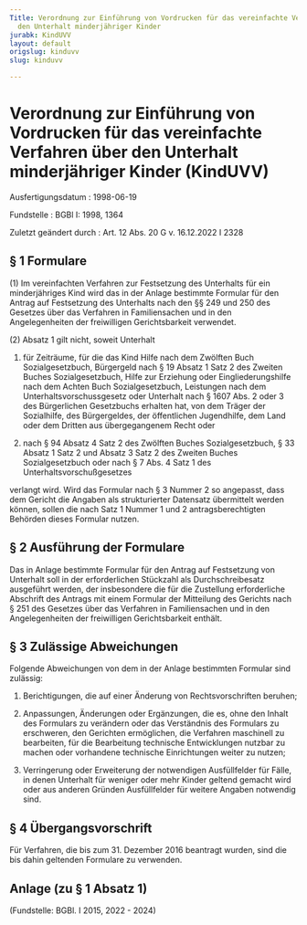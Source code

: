 ```yaml
---
Title: Verordnung zur Einführung von Vordrucken für das vereinfachte Verfahren über
  den Unterhalt minderjähriger Kinder
jurabk: KindUVV
layout: default
origslug: kinduvv
slug: kinduvv

---
```


# Verordnung zur Einführung von Vordrucken für das vereinfachte Verfahren über den Unterhalt minderjähriger Kinder (KindUVV)

Ausfertigungsdatum
:   1998-06-19

Fundstelle
:   BGBl I: 1998, 1364

Zuletzt geändert durch
:   Art. 12 Abs. 20 G v. 16.12.2022 I 2328


## § 1 Formulare

(1) Im vereinfachten Verfahren zur Festsetzung des Unterhalts für ein minderjähriges Kind wird das in der Anlage bestimmte Formular für den Antrag auf Festsetzung des Unterhalts nach den §§ 249 und 250 des Gesetzes über das Verfahren in Familiensachen und in den Angelegenheiten der freiwilligen Gerichtsbarkeit verwendet.

(2) Absatz 1 gilt nicht, soweit Unterhalt

1.  für Zeiträume, für die das Kind Hilfe nach dem Zwölften Buch Sozialgesetzbuch, Bürgergeld nach § 19 Absatz 1 Satz 2 des Zweiten Buches Sozialgesetzbuch, Hilfe zur Erziehung oder Eingliederungshilfe nach dem Achten Buch Sozialgesetzbuch, Leistungen nach dem Unterhaltsvorschussgesetz oder Unterhalt nach § 1607 Abs. 2 oder 3 des Bürgerlichen Gesetzbuchs erhalten hat, von dem Träger der Sozialhilfe, des Bürgergeldes, der öffentlichen Jugendhilfe, dem Land oder dem Dritten aus übergegangenem Recht oder


2.  nach § 94 Absatz 4 Satz 2 des Zwölften Buches Sozialgesetzbuch, § 33 Absatz 1 Satz 2 und Absatz 3 Satz 2 des Zweiten Buches Sozialgesetzbuch oder nach § 7 Abs. 4 Satz 1 des Unterhaltsvorschußgesetzes



verlangt wird. Wird das Formular nach § 3 Nummer 2 so angepasst, dass dem Gericht die Angaben als strukturierter Datensatz übermittelt werden können, sollen die nach Satz 1 Nummer 1 und 2 antragsberechtigten Behörden dieses Formular nutzen.


## § 2 Ausführung der Formulare

Das in Anlage bestimmte Formular für den Antrag auf Festsetzung von Unterhalt soll in der erforderlichen Stückzahl als Durchschreibesatz ausgeführt werden, der insbesondere die für die Zustellung erforderliche Abschrift des Antrags mit einem Formular der Mitteilung des Gerichts nach § 251 des Gesetzes über das Verfahren in Familiensachen und in den Angelegenheiten der freiwilligen Gerichtsbarkeit enthält.


## § 3 Zulässige Abweichungen

Folgende Abweichungen von dem in der Anlage bestimmten Formular sind zulässig:

1.  Berichtigungen, die auf einer Änderung von Rechtsvorschriften beruhen;


2.  Anpassungen, Änderungen oder Ergänzungen, die es, ohne den Inhalt des Formulars zu verändern oder das Verständnis des Formulars zu erschweren, den Gerichten ermöglichen, die Verfahren maschinell zu bearbeiten, für die Bearbeitung technische Entwicklungen nutzbar zu machen oder vorhandene technische Einrichtungen weiter zu nutzen;


3.  Verringerung oder Erweiterung der notwendigen Ausfüllfelder für Fälle, in denen Unterhalt für weniger oder mehr Kinder geltend gemacht wird oder aus anderen Gründen Ausfüllfelder für weitere Angaben notwendig sind.





## § 4 Übergangsvorschrift

Für Verfahren, die bis zum 31. Dezember 2016 beantragt wurden, sind die bis dahin geltenden Formulare zu verwenden.


## Anlage (zu § 1 Absatz 1)

(Fundstelle: BGBl. I 2015, 2022 - 2024)



